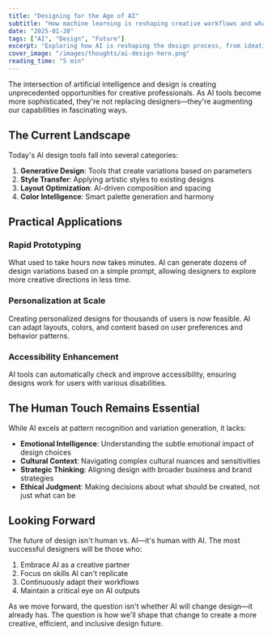 ```yaml
---
title: "Designing for the Age of AI"
subtitle: "How machine learning is reshaping creative workflows and what it means for designers"
date: "2025-01-20"
tags: ["AI", "Design", "Future"]
excerpt: "Exploring how AI is reshaping the design process, from ideation to execution, and what it means for creative professionals."
cover_image: "/images/thoughts/ai-design-hero.png"
reading_time: "5 min"
---
```


The intersection of artificial intelligence and design is creating unprecedented opportunities for creative professionals. As AI tools become more sophisticated, they're not replacing designers—they're augmenting our capabilities in fascinating ways.

## The Current Landscape

Today's AI design tools fall into several categories:

1. **Generative Design**: Tools that create variations based on parameters
2. **Style Transfer**: Applying artistic styles to existing designs
3. **Layout Optimization**: AI-driven composition and spacing
4. **Color Intelligence**: Smart palette generation and harmony

## Practical Applications

### Rapid Prototyping

What used to take hours now takes minutes. AI can generate dozens of design variations based on a simple prompt, allowing designers to explore more creative directions in less time.

### Personalization at Scale

Creating personalized designs for thousands of users is now feasible. AI can adapt layouts, colors, and content based on user preferences and behavior patterns.

### Accessibility Enhancement

AI tools can automatically check and improve accessibility, ensuring designs work for users with various disabilities.

## The Human Touch Remains Essential

While AI excels at pattern recognition and variation generation, it lacks:

- **Emotional Intelligence**: Understanding the subtle emotional impact of design choices
- **Cultural Context**: Navigating complex cultural nuances and sensitivities
- **Strategic Thinking**: Aligning design with broader business and brand strategies
- **Ethical Judgment**: Making decisions about what should be created, not just what can be

## Looking Forward

The future of design isn't human vs. AI—it's human with AI. The most successful designers will be those who:

1. Embrace AI as a creative partner
2. Focus on skills AI can't replicate
3. Continuously adapt their workflows
4. Maintain a critical eye on AI outputs

As we move forward, the question isn't whether AI will change design—it already has. The question is how we'll shape that change to create a more creative, efficient, and inclusive design future.